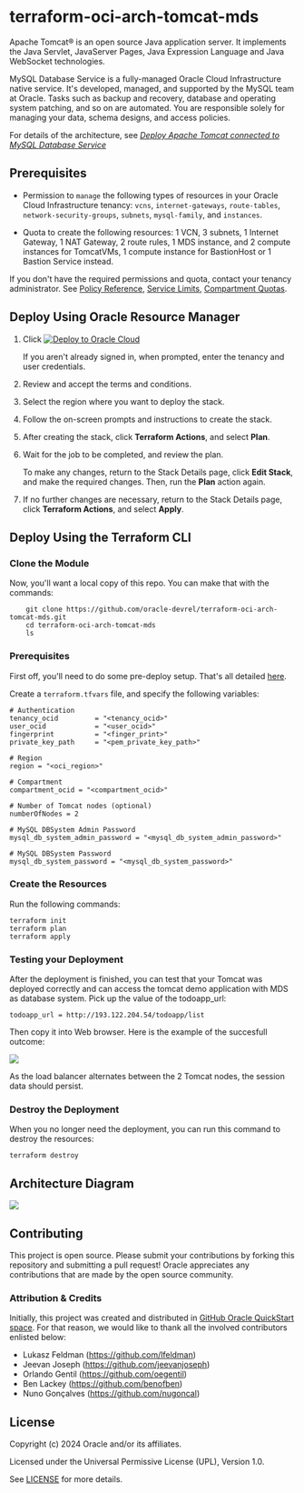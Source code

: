# terraform-oci-arch-tomcat-mds

Apache Tomcat® is an open source Java application server. It implements the Java Servlet, JavaServer Pages, Java Expression Language and Java WebSocket technologies.

MySQL Database Service is a fully-managed Oracle Cloud Infrastructure native service. It's developed, managed, and supported by the MySQL team at Oracle. Tasks such as backup and recovery, database and operating system patching, and so on are automated. You are responsible solely for managing your data, schema designs, and access policies.

For details of the architecture, see [_Deploy Apache Tomcat connected to MySQL Database Service_](https://docs.oracle.com/en/solutions/deploy-tomcat-mysql/index.html)

## Prerequisites

- Permission to `manage` the following types of resources in your Oracle Cloud Infrastructure tenancy: `vcns`, `internet-gateways`, `route-tables`, `network-security-groups`, `subnets`, `mysql-family`, and `instances`.

- Quota to create the following resources: 1 VCN, 3 subnets, 1 Internet Gateway, 1 NAT Gateway, 2 route rules, 1 MDS instance, and 2 compute instances for TomcatVMs, 1 compute instance for BastionHost or 1 Bastion Service instead. 

If you don't have the required permissions and quota, contact your tenancy administrator. See [Policy Reference](https://docs.cloud.oracle.com/en-us/iaas/Content/Identity/Reference/policyreference.htm), [Service Limits](https://docs.cloud.oracle.com/en-us/iaas/Content/General/Concepts/servicelimits.htm), [Compartment Quotas](https://docs.cloud.oracle.com/iaas/Content/General/Concepts/resourcequotas.htm).

## Deploy Using Oracle Resource Manager

1. Click [![Deploy to Oracle Cloud](https://oci-resourcemanager-plugin.plugins.oci.oraclecloud.com/latest/deploy-to-oracle-cloud.svg)](https://cloud.oracle.com/resourcemanager/stacks/create?region=home&zipUrl=https://github.com/oracle-devrel/terraform-oci-arch-tomcat-mds/releases/latest/download/terraform-oci-arch-tomcat-mds-stack-latest.zip)

    If you aren't already signed in, when prompted, enter the tenancy and user credentials.

2. Review and accept the terms and conditions.

3. Select the region where you want to deploy the stack.

4. Follow the on-screen prompts and instructions to create the stack.

5. After creating the stack, click **Terraform Actions**, and select **Plan**.

6. Wait for the job to be completed, and review the plan.

    To make any changes, return to the Stack Details page, click **Edit Stack**, and make the required changes. Then, run the **Plan** action again.

7. If no further changes are necessary, return to the Stack Details page, click **Terraform Actions**, and select **Apply**. 

## Deploy Using the Terraform CLI

### Clone the Module

Now, you'll want a local copy of this repo. You can make that with the commands:

```
    git clone https://github.com/oracle-devrel/terraform-oci-arch-tomcat-mds.git
    cd terraform-oci-arch-tomcat-mds
    ls
```

### Prerequisites
First off, you'll need to do some pre-deploy setup.  That's all detailed [here](https://github.com/cloud-partners/oci-prerequisites).

Create a `terraform.tfvars` file, and specify the following variables:

```
# Authentication
tenancy_ocid         = "<tenancy_ocid>"
user_ocid            = "<user_ocid>"
fingerprint          = "<finger_print>"
private_key_path     = "<pem_private_key_path>"

# Region
region = "<oci_region>"

# Compartment
compartment_ocid = "<compartment_ocid>"

# Number of Tomcat nodes (optional)
numberOfNodes = 2

# MySQL DBSystem Admin Password 
mysql_db_system_admin_password = "<mysql_db_system_admin_password>"

# MySQL DBSystem Password 
mysql_db_system_password = "<mysql_db_system_password>"

````

### Create the Resources
Run the following commands:

    terraform init
    terraform plan
    terraform apply


### Testing your Deployment
After the deployment is finished, you can test that your Tomcat was deployed correctly and can access the tomcat demo application with MDS as database system. Pick up the value of the todoapp_url:

````
todoapp_url = http://193.122.204.54/todoapp/list
`````

Then copy it into Web browser. Here is the example of the succesfull outcome:

![](./images/todoapp.png)

As the load balancer alternates between the 2 Tomcat nodes, the session data should persist.

### Destroy the Deployment
When you no longer need the deployment, you can run this command to destroy the resources:

    terraform destroy

## Architecture Diagram

![](./images/architecture-deploy-tomcat-mds.png)

## Contributing
This project is open source.  Please submit your contributions by forking this repository and submitting a pull request!  Oracle appreciates any contributions that are made by the open source community.

### Attribution & Credits
Initially, this project was created and distributed in [GitHub Oracle QuickStart space](https://github.com/oracle-quickstart/oci-arch-tomcat-mds). For that reason, we would like to thank all the involved contributors enlisted below:
- Lukasz Feldman (https://github.com/lfeldman)
- Jeevan Joseph (https://github.com/jeevanjoseph)
- Orlando Gentil (https://github.com/oegentil)
- Ben Lackey (https://github.com/benofben) 
- Nuno Gonçalves (https://github.com/nugoncal)

## License
Copyright (c) 2024 Oracle and/or its affiliates.

Licensed under the Universal Permissive License (UPL), Version 1.0.

See [LICENSE](LICENSE) for more details.
